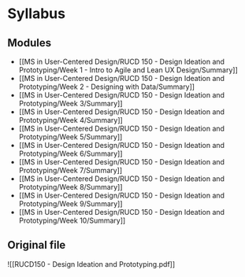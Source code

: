 # Syllabus

## Modules
- [[MS in User-Centered Design/RUCD 150 - Design Ideation and Prototyping/Week 1 - Intro to Agile and Lean UX Design/Summary]]
- [[MS in User-Centered Design/RUCD 150 - Design Ideation and Prototyping/Week 2 - Designing with Data/Summary]]
- [[MS in User-Centered Design/RUCD 150 - Design Ideation and Prototyping/Week 3/Summary]]
- [[MS in User-Centered Design/RUCD 150 - Design Ideation and Prototyping/Week 4/Summary]]
- [[MS in User-Centered Design/RUCD 150 - Design Ideation and Prototyping/Week 5/Summary]]
- [[MS in User-Centered Design/RUCD 150 - Design Ideation and Prototyping/Week 6/Summary]]
- [[MS in User-Centered Design/RUCD 150 - Design Ideation and Prototyping/Week 7/Summary]]
- [[MS in User-Centered Design/RUCD 150 - Design Ideation and Prototyping/Week 8/Summary]]
- [[MS in User-Centered Design/RUCD 150 - Design Ideation and Prototyping/Week 9/Summary]]
- [[MS in User-Centered Design/RUCD 150 - Design Ideation and Prototyping/Week 10/Summary]]

## Original file
![[RUCD150 - Design Ideation and Prototyping.pdf]]